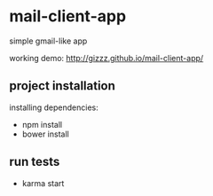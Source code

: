 # mail-client-app
simple gmail-like app

working demo: http://gizzz.github.io/mail-client-app/

## project installation

installing dependencies:

- npm install
- bower install

## run tests

- karma start
